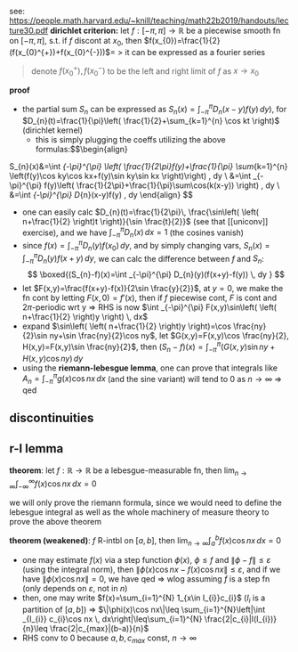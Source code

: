 
see: https://people.math.harvard.edu/~knill/teaching/math22b2019/handouts/lecture30.pdf
**dirichlet criterion:** let $f: [-\pi,\pi]\to \mathbb{R}$ be a piecewise smooth fn on $[-\pi,\pi]$, s.t. if $f$ discont at $x_{0}$, then $f(x_{0})=\frac{1}{2}(f(x_{0}^{+})+f(x_{0}^{-}))$= > it can be expressed as a fourier series
> denote $f(x_{0}^{+}), f(x_{0}^{-})$ to be the left and right limit of $f$ as $x\to x_{0}$

**proof**
- the partial sum $S_{n}$ can be expressed as $S_{n}(x)=\int _{-\pi}^{\pi} D_{n}(x-y)f(y) \, dy)$, for $D_{n}(t)=\frac{1}{\pi}\left( \frac{1}{2}+\sum_{k=1}^{n} \cos kt \right)$ (dirichlet kernel)
	- this is simply plugging the coeffs utilizing the above formulas:$$\begin{align}

S_{n}(x)&=\int _{-\pi}^{\pi} \left( \frac{1}{2\pi}f(y)+\frac{1}{\pi} \sum_{k=1}^{n} \left(f(y)\cos ky\cos kx+f(y)\sin ky\sin kx \right)\right) \, dy  \\
&=\int _{-\pi}^{\pi} f(y)\left( \frac{1}{2\pi}+\frac{1}{\pi}\sum\cos(k(x-y)) \right) \, dy  \\
&=\int _{-\pi}^{\pi} D_{n}(x-y)f(y) \, dy 
\end{align}
$$
- one can easily calc $D_{n}(t)=\frac{1}{2\pi}\, \frac{\sin\left( \left( n+\frac{1}{2} \right)t \right)}{\sin \frac{t}{2}}$ (see that [[uniconv]] exercise), and we have $\int _{-\pi}^{\pi}D_{n}(x) \, dx=1$ (the cosines vanish)
-  since $f(x)=\int _{-\pi}^{\pi}D_{n}(y)f(x_{0}) \, dy$, and by simply changing vars, $S_{n}(x)=\int _{-\pi}^{\pi} D_{n}(y)f(x+y) \, dy$, we can calc the difference between $f$ and $S_{n}$: $$
\boxed{(S_{n}-f)(x)=\int _{-\pi}^{\pi} D_{n}(y)(f(x+y)-f(y)) \, dy }
$$
- let $F(x,y)=\frac{f(x+y)-f(x)}{2\sin \frac{y}{2}}$, at $y=0$, we make the fn cont by letting $F(x,0)=f'(x)$, then if $f$ piecewise cont, $F$ is cont and $2\pi$-periodic wrt y => RHS is now $\int _{-\pi}^{\pi} F(x,y)\sin\left( \left( n+\frac{1}{2} \right)y \right) \, dx$
- expand $\sin\left( \left( n+\frac{1}{2} \right)y \right)=\cos \frac{ny}{2}\sin ny+\sin \frac{ny}{2}\cos ny$, let $G(x,y)=F(x,y)\cos \frac{ny}{2}, H(x,y)=F(x,y)\sin \frac{ny}{2}$, then $(S_{n}-f)(x)=\int _{-\pi}^{\pi} (G(x,y)\sin ny+H(x,y)\cos ny) \, dy$
- using the **riemann-lebesgue lemma**, one can prove that integrals like $A_{n}=\int _{-\pi}^{\pi} g(x)\cos nx \, dx$ (and the sine variant) will tend to 0 as $n\to \infty$ => qed

## discontinuities


## r-l lemma
**theorem**: let $f: \mathbb{R}\to \mathbb{R}$ be a lebesgue-measurable fn, then $\lim_{ n \to \infty } \int _{-\infty}^{\infty} f(x)\cos nx \, dx=0$

we will only prove the riemann formula, since we would need to define the lebesgue integral as well as the whole machinery of measure theory to prove the above theorem

**theorem (weakened)**: $f$ R-intbl on $[a,b]$, then $\lim_{ n \to \infty } \int _{a}^{b}f(x)\cos nx \, dx=0$
- one may estimate $f(x)$ via a step function $\phi(x)$, $\phi\leq f$ and $\|\phi-f\|\leq\varepsilon$ (using the integral norm), then $\|\phi(x) \cos nx-f(x)\cos nx\|\leq\varepsilon$, and if we have $\|\phi(x)\cos nx\|=0$, we have qed => wlog assuming $f$ is a step fn (only depends on $\varepsilon$, not in $n$)
- then, one may write $f(x)=\sum_{i=1}^{N} 1_{x\in I_{i}}c_{i}$ ($I_{i}$ is a partition of $[a,b]$) => $\|\phi(x)\cos nx\|\leq \sum_{i=1}^{N}\left|\int _{I_{i}} c_{i}\cos nx \, dx\right|\leq\sum_{i=1}^{N} \frac{2|c_{i}|l(I_{i})}{n}\leq \frac{2|c_{max}|(b-a)}{n}$
- RHS conv to 0 because $a,b,c_{max}$ const, $n\to \infty$
